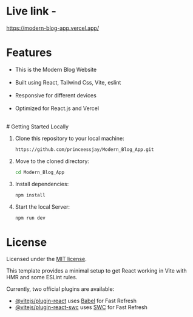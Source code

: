 # Live link -

https://modern-blog-app.vercel.app/
# Features
<ul>
   <li>This is the Modern Blog Website</li> </br>
   <li>Built using React, Tailwind Css, Vite, eslint</li> </br>
   <li>Responsive for different devices</li> </br>
   <li>Optimized for React.js and Vercel</li> </br>
</ul>
# Getting Started Locally

1. Clone this repository to your local machine:

   ```bash
   https://github.com/princeessjay/Modern_Blog_App.git
   ```

2. Move to the cloned directory:

   ```bash
   cd Modern_Blog_App
   ```

3. Install dependencies:

   ```bash
   npm install
   ```

4. Start the local Server:

   ```bash
   npm run dev
   ```
# License
Licensed under the [MIT license](https://github.com/princeessjay/Modern_Blog_App/blob/main/LICENSE.md).    

This template provides a minimal setup to get React working in Vite with HMR and some ESLint rules.

Currently, two official plugins are available:

- [@vitejs/plugin-react](https://github.com/vitejs/vite-plugin-react/blob/main/packages/plugin-react/README.md) uses [Babel](https://babeljs.io/) for Fast Refresh
- [@vitejs/plugin-react-swc](https://github.com/vitejs/vite-plugin-react-swc) uses [SWC](https://swc.rs/) for Fast Refresh

